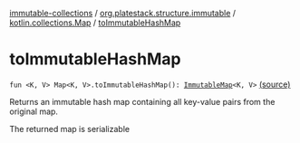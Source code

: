 [immutable-collections](../../index.md) / [org.platestack.structure.immutable](../index.md) / [kotlin.collections.Map](index.md) / [toImmutableHashMap](.)

# toImmutableHashMap

`fun <K, V> Map<K, V>.toImmutableHashMap(): `[`ImmutableMap`](../-immutable-map.md)`<K, V>` [(source)](https://github.com/PlateStack/immutable-collections/blob/v0.1.0-alpha/src/main/kotlin/org/platestack/structure/immutable/ImmutableMaps.kt#L163)

Returns an immutable hash map containing all key-value pairs from the original map.

The returned map is serializable

